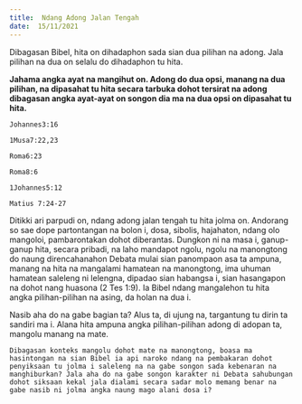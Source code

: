 ```yaml
---
title:  Ndang Adong Jalan Tengah
date:  15/11/2021
---
```


Dibagasan Bibel, hita on dihadaphon sada sian dua pilihan na adong. Jala pilihan na dua on selalu do dihadaphon tu hita.

**Jahama angka ayat na mangihut on. Adong do dua opsi, manang na dua pilihan, na dipasahat tu hita secara tarbuka dohot tersirat na adong dibagasan angka ayat-ayat on songon dia ma na dua opsi on dipasahat tu hita.**

`Johannes3:16`

`1Musa7:22,23`

`Roma6:23`

`Roma8:6`

`1Johannes5:12`

`Matius 7:24-27`

Ditikki ari parpudi on, ndang adong jalan tengah tu hita jolma on. Andorang so sae dope partontangan na bolon i, dosa, sibolis, hajahaton, ndang olo mangoloi, pambarontakan dohot diberantas. Dungkon ni na masa i, ganup-ganup hita, secara pribadi, na laho mandapot ngolu, ngolu na manongtong do naung direncahanahon Debata mulai sian panompaon asa ta ampuna, manang na hita na mangalami hamatean na manongtong, ima uhuman hamatean saleleng ni lelengna, dipadao sian habangsa i, sian hasangapon na dohot nang huasona (2 Tes 1:9). Ia Bibel ndang mangalehon tu hita angka pilihan-pilihan na asing, da holan na dua i.

Nasib aha do na gabe bagian ta? Alus ta, di ujung na, targantung tu dirin ta sandiri ma i. Alana hita ampuna angka pilihan-pilihan adong di adopan ta, mangolu manang na mate.

`Dibagasan konteks mangolu dohot mate na manongtong, boasa ma hasintongan na sian Bibel ia api naroko ndang na pembakaran dohot penyiksaan tu jolma i saleleng na na gabe songon sada kebenaran na manghiburkan? Jala aha do na gabe songon karakter ni Debata sahubungan dohot siksaan kekal jala dialami secara sadar molo memang benar na gabe nasib ni jolma angka naung mago alani dosa i?`